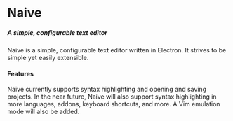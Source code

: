 # Naive
##### A simple, configurable text editor

Naive is a simple, configurable text editor written in Electron. It strives to
be simple yet easily extensible.

#### Features
Naive currently supports syntax highlighting and opening and saving projects.
In the near future, Naive will also support syntax highlighting in more
languages, addons, keyboard shortcuts, and more. A Vim emulation mode will also
be added.
